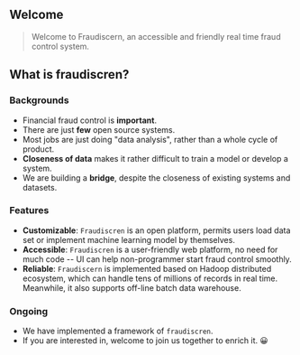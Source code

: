 ## Welcome

> Welcome to Fraudiscern, an accessible and friendly real time fraud control system.

## What is fraudiscren?

### Backgrounds

- Financial fraud control is **important**.
- There are just **few** open source systems.
- Most jobs are just doing "data analysis", rather than a whole cycle of product.
- **Closeness of data** makes it rather difficult to train a model or develop a system.
- We are building a **bridge**, despite the closeness of existing systems and datasets.

### Features

- **Customizable**: `Fraudiscren` is an open platform, permits users load data set or implement machine learning model
  by themselves.
- **Accessible**: `Fraudiscren` is a user-friendly web platform, no need for much code -- UI can help non-programmer start
  fraud control smoothly.
- **Reliable**: `Fraudiscern` is implemented based on Hadoop distributed ecosystem, which can handle tens of millions of
  records in real time. Meanwhile, it also supports off-line batch data warehouse.

### Ongoing

- We have implemented a framework of `fraudiscren`.
- If you are interested in, welcome to join us together to enrich it. 😀
